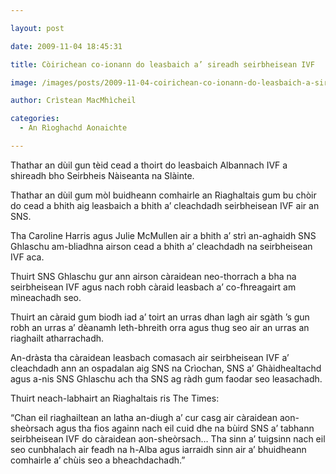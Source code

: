 ```yaml
---

layout: post

date: 2009-11-04 18:45:31

title: Còirichean co-ionann do leasbaich a’ sireadh seirbheisean IVF

image: /images/posts/2009-11-04-coirichean-co-ionann-do-leasbaich-a-sireadh-seirbheisean-ivf.webp

author: Crìstean MacMhìcheil

categories:
  - An Rìoghachd Aonaichte

---
```


Thathar an dùil gun tèid cead a thoirt do leasbaich Albannach IVF a shireadh bho Seirbheis Nàiseanta na Slàinte.

Thathar an dùil gum mòl buidheann comhairle an Riaghaltais gum bu chòir do cead a bhith aig leasbaich a bhith a&#8217; cleachdadh seirbheisean IVF air an SNS.

Tha Caroline Harris agus Julie McMullen air a bhith a&#8217; strì an-aghaidh SNS Ghlaschu am-bliadhna airson cead a bhith a&#8217; cleachdadh na seirbheisean IVF aca.

Thuirt SNS Ghlaschu gur ann airson càraidean neo-thorrach a bha na seirbheisean IVF agus nach robh càraid leasbach a&#8217; co-fhreagairt am mìneachadh seo.

Thuirt an càraid gum biodh iad a&#8217; toirt an urras dhan lagh air sgàth &#8217;s gun robh an urras a&#8217; dèanamh leth-bhreith orra agus thug seo air an urras an riaghailt atharrachadh.

An-dràsta tha càraidean leasbach comasach air seirbheisean IVF a&#8217; cleachdadh ann an ospadalan aig SNS na Crìochan, SNS a&#8217; Ghàidhealtachd agus a-nis SNS Ghlaschu ach tha SNS ag ràdh gum faodar seo leasachadh.

Thuirt neach-labhairt an Riaghaltais ris The Times:

&#8220;Chan eil riaghailtean an latha an-diugh a&#8217; cur casg air càraidean aon-sheòrsach agus tha fios againn nach eil cuid dhe na bùird SNS a&#8217; tabhann seirbheisean IVF do càraidean aon-sheòrsach&#8230; Tha sinn a&#8217; tuigsinn nach eil seo cunbhalach air feadh na h-Alba agus iarraidh sinn air a&#8217; bhuidheann comhairle a&#8217; chùis seo a bheachdachadh.&#8221;
